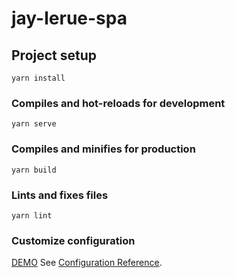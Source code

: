 # jay-lerue-spa

## Project setup
```
yarn install
```

### Compiles and hot-reloads for development
```
yarn serve
```

### Compiles and minifies for production
```
yarn build
```

### Lints and fixes files
```
yarn lint
```

### Customize configuration
[DEMO](https://artminda.github.io/solution/#service) 
See [Configuration Reference](https://cli.vuejs.org/config/).
